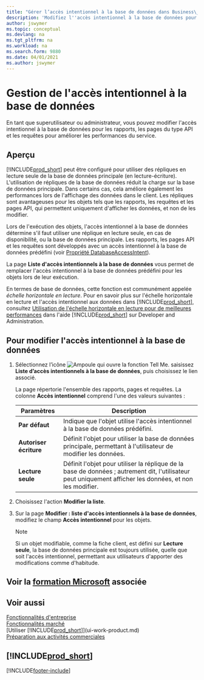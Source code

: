 ```yaml
---
title: "Gérer l’accès intentionnel à la base de données dans Business\_Central"
description: 'Modifiez l''accès intentionnel à la base de données pour les rapports, les pages API et les requêtes.'
author: jswymer
ms.topic: conceptual
ms.devlang: na
ms.tgt_pltfrm: na
ms.workload: na
ms.search.form: 9880
ms.date: 04/01/2021
ms.author: jswymer
---
```

# <a name="managing-database-access-intent" />Gestion de l'accès intentionnel à la base de données

En tant que superutilisateur ou administrateur, vous pouvez modifier l'accès intentionnel à la base de données pour les rapports, les pages du type API et les requêtes pour améliorer les performances du service.

## <a name="overview" />Aperçu

[!INCLUDE[prod_short](includes/prod_short.md)] peut être configuré pour utiliser des répliques en lecture seule de la base de données principale (en lecture-écriture). L'utilisation de répliques de la base de données réduit la charge sur la base de données principale. Dans certains cas, cela améliore également les performances lors de l'affichage des données dans le client. Les répliques sont avantageuses pour les objets tels que les rapports, les requêtes et les pages API, qui permettent uniquement d'afficher les données, et non de les modifier.

Lors de l'exécution des objets, l'accès intentionnel à la base de données détermine s'il faut utiliser une réplique en lecture seule, en cas de disponibilité, ou la base de données principale. Les rapports, les pages API et les requêtes sont développés avec un accès intentionnel à la base de données prédéfini (voir [Propriété DatabaseAccessIntent](/dynamics365/business-central/dev-itpro/developer/properties/devenv-dataaccessintent-property)).

La page **Liste d'accès intentionnels à la base de données** vous permet de remplacer l'accès intentionnel à la base de données prédéfini pour les objets lors de leur exécution.

En termes de base de données, cette fonction est communément appelée *échelle horizontale en lecture*. Pour en savoir plus sur l'échelle horizontale en lecture et l'accès intentionnel aux données dans [!INCLUDE[prod_short](includes/prod_short.md)], consultez [Utilisation de l'échelle horizontale en lecture pour de meilleures performances](/dynamics365/business-central/dev-itpro/administration/database-read-scale-out-overview) dans l'aide [!INCLUDE[prod_short](includes/prod_short.md)] sur Developer and Administration.

## <a name="to-change-the-database-access-intent" />Pour modifier l'accès intentionnel à la base de données

1. Sélectionnez l’icône ![Ampoule qui ouvre la fonction Tell Me.](media/ui-search/search_small.png "Dites-moi ce que vous voulez faire") saisissez **Liste d’accès intentionnels à la base de données**, puis choisissez le lien associé.

    La page répertorie l'ensemble des rapports, pages et requêtes. La colonne **Accès intentionnel** comprend l'une des valeurs suivantes :

    |**Paramètres**|**Description**|  
    |------------|-------------|  
    |**Par défaut**|Indique que l'objet utilise l'accès intentionnel à la base de données prédéfini.|
    |**Autoriser écriture**|Définit l'objet pour utiliser la base de données principale, permettant à l'utilisateur de modifier les données.|
    |**Lecture seule**|Définit l'objet pour utiliser la réplique de la base de données ; autrement dit, l'utilisateur peut uniquement afficher les données, et non les modifier.|

2. Choisissez l'action **Modifier la liste**.

3. Sur la page **Modifier : liste d'accès intentionnels à la base de données**, modifiez le champ **Accès intentionnel** pour les objets.

    > [!NOTE]
    > Si un objet modifiable, comme la fiche client, est défini sur **Lecture seule**, la base de données principale est toujours utilisée, quelle que soit l'accès intentionnel, permettant aux utilisateurs d'apporter des modifications comme d'habitude.

## <a name="see-related-microsoft-trainingtrainingpathsdeploy-configure-dynamics--business-central" />Voir la [formation Microsoft](/training/paths/deploy-configure-dynamics-365-business-central/) associée

## <a name="see-also" />Voir aussi
[Fonctionnalités d'entreprise](across-business-functionality.md)  
[Fonctionnalités marché](ui-across-business-areas.md)  
[Utiliser [!INCLUDE[prod_short](includes/prod_short.md)]](ui-work-product.md)  
[Préparation aux activités commerciales](ui-get-ready-business.md)    

## <a name="includeprodshortincludesfreetrialmdmd" />[!INCLUDE[prod_short](includes/free_trial_md.md)]


[!INCLUDE[footer-include](includes/footer-banner.md)]
